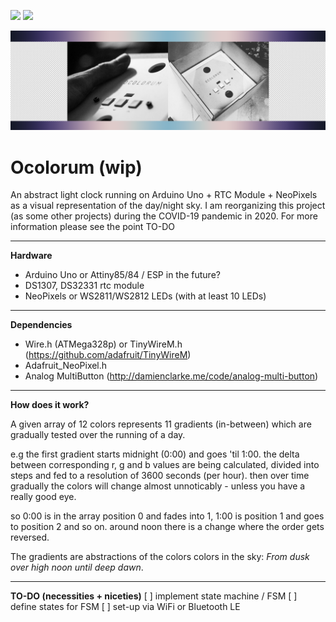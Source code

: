 [![](https://img.shields.io/badge/using-Processing-brightgreen.svg?style=flat-square&color=000000)](http://processing.org/)
[![](https://img.shields.io/badge/using-Arduino-brightgreen.svg?style=flat-square&color=000000)](http://arduino.cc/)

![](Assets/key.png)

# Ocolorum (wip)
An abstract light clock running on Arduino Uno + RTC Module + NeoPixels as a visual representation of the day/night sky.
I am reorganizing this project (as some other projects) during the COVID-19 pandemic in 2020.
For more information please see the point TO-DO

---

**Hardware**

- Arduino Uno or Attiny85/84 / ESP in the future?
- DS1307, DS32331 rtc module
- NeoPixels or WS2811/WS2812 LEDs (with at least 10 LEDs)

---

**Dependencies**

* Wire.h (ATMega328p) or TinyWireM.h (https://github.com/adafruit/TinyWireM)
* Adafruit_NeoPixel.h
* Analog MultiButton (http://damienclarke.me/code/analog-multi-button)

---

**How does it work?**

A given array of 12 colors represents 11 gradients (in-between) which are gradually tested over the running of a day.

e.g the first gradient starts midnight (0:00) and goes 'til 1:00. the delta between corresponding r, g and b values are being calculated, divided into steps and fed to a resolution of 3600 seconds (per hour). then over time gradually the colors will change almost unnoticably - unless you have a really good eye.

so 0:00 is in the array position 0 and fades into 1, 1:00 is position 1 and goes to position 2 and so on. around noon there is a change where the order gets reversed.

The gradients are abstractions of the colors colors in the sky: *From dusk over high noon until deep dawn*.

---

**TO-DO (necessities + niceties)**
[ ] implement state machine / FSM
[ ] define states for FSM
[ ] set-up via WiFi or Bluetooth LE